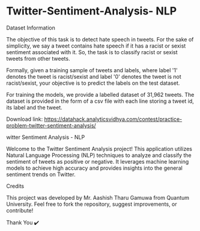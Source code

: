 # Twitter-Sentiment-Analysis- NLP
Dataset Information

The objective of this task is to detect hate speech in tweets. For the sake of simplicity, we say a tweet contains hate speech if it has a racist or sexist sentiment associated with it. So, the task is to classify racist or sexist tweets from other tweets.

Formally, given a training sample of tweets and labels, where label '1' denotes the tweet is racist/sexist and label '0' denotes the tweet is not racist/sexist, your objective is to predict the labels on the test dataset.

For training the models, we provide a labelled dataset of 31,962 tweets. The dataset is provided in the form of a csv file with each line storing a tweet id, its label and the tweet.

Download link: https://datahack.analyticsvidhya.com/contest/practice-problem-twitter-sentiment-analysis/

witter Sentiment Analysis - NLP

Welcome to the Twitter Sentiment Analysis project! This application utilizes Natural Language Processing (NLP) techniques to analyze and classify the sentiment of tweets as positive or negative. It leverages machine learning models to achieve high accuracy and provides insights into the general sentiment trends on Twitter.

Credits

This project was developed by Mr. Aashish Tharu Gamuwa from Quantum University.
Feel free to fork the repository, suggest improvements, or contribute!

Thank You ✔️
